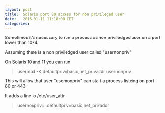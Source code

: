 ```yaml
---
layout: post
title:  Solaris port 80 access for non privileged user
date:   2016-01-11 11:18:00 CET
categories:
---
```


Sometimes it's necessary to run a process as non priviledged user on a port lower than 1024. 

Assuming there is a non priviledged user called "usernonpriv"

On Solaris 10 and 11 you can run 

> usermod -K defaultpriv=basic,net_privaddr usernonpriv 

This will allow that user "usernonpriv" can start a process listeing on port 80 or 443 

It adds a line to /etc/user_attr 

> usernonpriv::::defaultpriv=basic,net_privaddr


